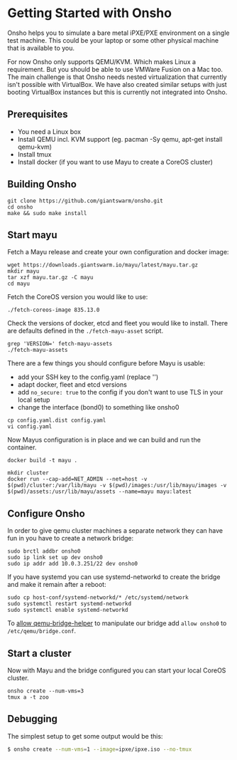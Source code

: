 # Getting Started with Onsho

Onsho helps you to simulate a bare metal iPXE/PXE environment on a single test machine. This could be your laptop or some other physical machine that is available to you.

For now Onsho only supports QEMU/KVM. Which makes Linux a requirement. But you should be able to use VMWare Fusion on a Mac too. The main challenge is that Onsho needs nested virtualization that currently isn't possible with VirtualBox. We have also created similar setups with just booting VirtualBox instances but this is currently not integrated into Onsho.

## Prerequisites

 * You need a Linux box
 * Install QEMU incl. KVM support (eg. pacman -Sy qemu, apt-get install qemu-kvm)
 * Install tmux
 * Install docker (if you want to use Mayu to create a CoreOS cluster)

## Building Onsho

```
git clone https://github.com/giantswarm/onsho.git
cd onsho
make && sudo make install
```

## Start mayu

Fetch a Mayu release and create your own configuration and docker image:

```
wget https://downloads.giantswarm.io/mayu/latest/mayu.tar.gz
mkdir mayu
tar xzf mayu.tar.gz -C mayu
cd mayu
```

Fetch the CoreOS version you would like to use:

```
./fetch-coreos-image 835.13.0
```

Check the versions of docker, etcd and fleet you would like to install. There are defaults defined in the `./fetch-mayu-asset` script.

```
grep 'VERSION=' fetch-mayu-assets
./fetch-mayu-assets
```

There are a few things you should configure before Mayu is usable:

 * add your SSH key to the config.yaml (replace '<your public key>')
 * adapt docker, fleet and etcd versions
 * add `no_secure: true` to the config if you don't want to use TLS in your local setup
 * change the interface (bond0) to something like onsho0

```
cp config.yaml.dist config.yaml
vi config.yaml
```

Now Mayus configuration is in place and we can build and run the container.

```
docker build -t mayu .

mkdir cluster
docker run --cap-add=NET_ADMIN --net=host -v $(pwd)/cluster:/var/lib/mayu -v $(pwd)/images:/usr/lib/mayu/images -v $(pwd)/assets:/usr/lib/mayu/assets --name=mayu mayu:latest
```

## Configure Onsho

In order to give qemu cluster machines a separate network they can have fun in you have to create a network bridge:

```
sudo brctl addbr onsho0
sudo ip link set up dev onsho0
sudo ip addr add 10.0.3.251/22 dev onsho0
```

If you have systemd you can use systemd-networkd to create the bridge and make it remain after a reboot:

```
sudo cp host-conf/systemd-networkd/* /etc/systemd/network
sudo systemctl restart systemd-networkd
sudo systemctl enable systemd-networkd
```

To [allow qemu-bridge-helper](http://wiki.qemu.org/Features-Done/HelperNetworking#Setup) to manipulate our bridge add `allow onsho0` to `/etc/qemu/bridge.conf`.

## Start a cluster

Now with Mayu and the bridge configured you can start your local CoreOS cluster.

```
onsho create --num-vms=3
tmux a -t zoo
```

## Debugging

The simplest setup to get some output would be this:
```bash
$ onsho create --num-vms=1 --image=ipxe/ipxe.iso --no-tmux
```
